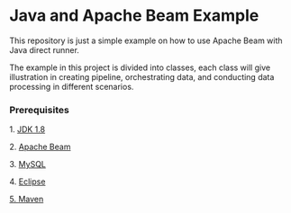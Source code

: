 <h1>Java and Apache Beam Example</h1>

<p>This repository is just a simple example on how to use Apache Beam with Java direct runner.</p>
<p>The example in this project is divided into classes, each class will give illustration in creating pipeline, orchestrating data, and conducting data processing in different scenarios.</p>

<h3>Prerequisites</h3>
<p>1. <a href="http://www.oracle.com/technetwork/java/javase/downloads/jdk8-downloads-2133151.html">JDK 1.8</a></p>
<p>2. <a href="https://beam.apache.org">Apache Beam</a></p>
<p>3. <a href="https://www.mysql.com">MySQL</a></p>
<p>4. <a href="https://www.eclipse.org/downloads/packages">Eclipse</p>
<p>5. <a href="https://maven.apache.org">Maven</a></p>


	




